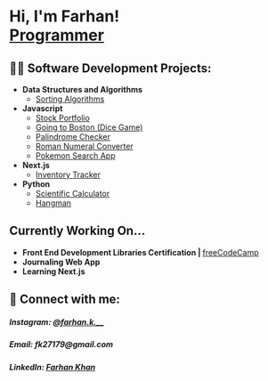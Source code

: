 <h1>Hi, I'm Farhan! <br/><a href="https://github.com/farh4nk">Programmer</a>

<h2>👨‍💻 Software Development Projects:</h2>

- <b>Data Structures and Algorithms</b>
  - <a href="https://github.com/farh4nk/Sorting-Algos">Sorting Algorithms</a>
- <b>Javascript</b>
  - <a href="https://github.com/farh4nk/Stock-Portfolio">Stock Portfolio</a>
  - <a href="https://github.com/farh4nk/Going-to-Boston">Going to Boston (Dice Game)</a>
  - <a href="https://github.com/farh4nk/Palindrome-Checker">Palindrome Checker</a>
  - <a href="https://github.com/farh4nk/Roman-Numeral-Converter">Roman Numeral Converter</a>
  - <a href="https://github.com/farh4nk/Pokemon-Search">Pokemon Search App</a>
- <b>Next.js</b>
  - <a href="https://github.com/farh4nk/Inventory-Tracker">Inventory Tracker</a>
- <b>Python</b>
  - <a href="https://github.com/farh4nk/Scientific-Calculator">Scientific Calculator</a>
  - <a href="https://github.com/farh4nk/Hangman">Hangman</a>


<h2>Currently Working On...</h2>
<ul>
<li><b>Front End Development Libraries Certification |  </b><a href="https://www.freecodecamp.org/learn/front-end-development-libraries/">freeCodeCamp</a></li>
<li><b>Journaling Web App</li>
<li><b>Learning Next.js</li>
</ul>

<h2> 🤳 Connect with me:</h2>
<h5>Instagram: <a href="https://www.instagram.com/farhan.k.__/ ">@farhan.k.__</a></h5>
<h5>Email: fk27179@gmail.com</h5>
<h5>LinkedIn: <a href="https://www.linkedin.com/in/farhan-khan-b55b82313?utm_source=share&utm_campaign=share_via&utm_content=profile&utm_medium=ios_app">Farhan Khan</a></h5>

<!--


Here are some ideas to get you started:

- 🔭 I’m currently working on ...
- 🌱 I’m currently learning ...
- 👯 I’m looking to collaborate on ...
- 🤔 I’m looking for help with ...
- 💬 Ask me about ...
- 📫 How to reach me: ...
- 😄 Pronouns: ...
- ⚡ Fun fact: ...
-->
